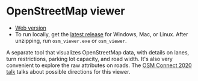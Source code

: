 # OpenStreetMap viewer

- [Web version](http://play.abstreet.org/0.2.58/osm_viewer.html)
- To run locally, get the
  [latest release](https://github.com/a-b-street/abstreet/releases) for Windows,
  Mac, or Linux. After unzipping, run `osm_viewer.exe` or `osm_viewer`.

A separate tool that visualizes OpenStreetMap data, with details on lanes, turn
restrictions, parking lot capacity, and road width. It's also very convenient to
explore the raw attributes on roads. The
[OSM Connect 2020 talk](https://www.youtube.com/watch?v=JUN5GWfb4Qo) talks about
possible directions for this viewer.
